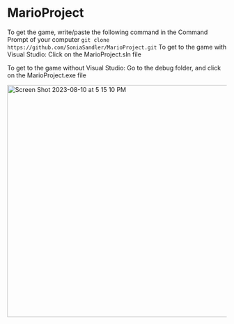 # MarioProject
To get the game, write/paste the following command in the Command Prompt of your computer
`git clone https://github.com/SoniaSandler/MarioProject.git`
To get to the game with Visual Studio:
  Click on the MarioProject.sln file

To get to the game without Visual Studio:
  Go to the debug folder, and click on the MarioProject.exe file
  
<img width="533" alt="Screen Shot 2023-08-10 at 5 15 10 PM" src="https://github.com/SoniaSandler/MarioProject/assets/66797193/fc3ff31c-a75d-4691-bca4-420ae548de50">

